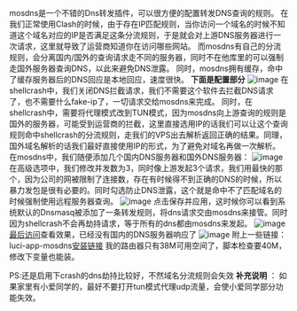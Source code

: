 mosdns是一个不错的Dns转发插件，可以很方便的配置转发DNS查询的规则。
在我们正常使用Clash的时候，由于存在IP匹配规则，当你访问一个域名的时候不知道这个域名对应的IP是否满足这条分流规则，于是就会对上游DNS服务器进行一次请求，这里就导致了运营商知道你在访问哪些网站。
而mosdns有自己的分流规则，会分离国内/国外的查询请求走不同的服务器，同时不在他库里的可以强制走国外服务器查询DNS，以此来避免DNS泄露。
同时，mosdns拥有缓存，命中了缓存服务器后的DNS回应是本地回应，速度很快。
**下面是配置部分**
![image](https://github.com/bznsix/bznsix.github.io/assets/38829902/c802c036-e5e5-4cf7-bc52-faad9b0758a2)
在shellcrash中，我们关闭DNS拦截请求，我们不需要这个软件去拦截DNS请求了，也不需要什么fake-ip了，一切请求交给mosdns来完成。
同时，在shellcrash中，需要将代理模式改到TUN模式，因为mosdns向上游查询的规则是国外的服务器，可能受到运营商的拦截，这里直接选用IP的话我们可以让这个查询规则命中shellcrash的分流规则，走我们的VPS出去解析返回正确的结果。同理，国外域名解析的话我们最好直接使用IP的形式，为了避免对域名再做一次解析。
在mosdns中，我们随便添加几个国内DNS服务器和国外DNS服务器：
![image](https://github.com/bznsix/bznsix.github.io/assets/38829902/671a2e87-3b5e-41dd-b7d7-385ea064b809)
在高级选项中，我们修改并发数为3，同时像上游发起3个请求，我们用最快的那个，因为公司的网被限制了连接数，存在有时候得不到正确的DNS的时候，所以暴力发包是很有必要的。同时勾选防止DNS泄露，这个就是命中不了匹配域名的时候强制使用远程服务器查询。
![image](https://github.com/bznsix/bznsix.github.io/assets/38829902/96958231-e024-4697-8da5-592eea19532b)
点击保存并应用，这时候你可以看到系统默认的Dnsmasq被添加了一条转发规则，将dns请求交由mosdns来接管。同时因为shellcrash不会再劫持请求，等于所有的dns都由mosdns来发起。
![image](https://github.com/bznsix/bznsix.github.io/assets/38829902/73f5e40e-450b-47a1-ae71-25810509bd8f)
[最后访问](ipleak.net)查看效果，已经没有国内的DNS服务器响应了
![image](https://github.com/bznsix/bznsix.github.io/assets/38829902/02dc5cf2-6023-4e51-9ac5-3d895c007670)
附上一些链接：luci-app-mosdns[安装链接](https://github.com/IrineSistiana/mosdns/discussions/455)
我的路由器只有38M可用空间了，脚本检查要40M，修改下变量也能装。

PS:还是启用下crash的dns劫持比较好，不然域名分流规则会失效
**补充说明** ： 如果家里有小爱同学的，最好不要打开tun模式代理udp流量，会使小爱同学部分功能失效。


